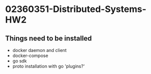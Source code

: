 # 02360351-Distributed-Systems-HW2

## Things need to be installed
- docker daemon and client
- docker-compose
- go sdk
- proto installation with go 'plugins?'